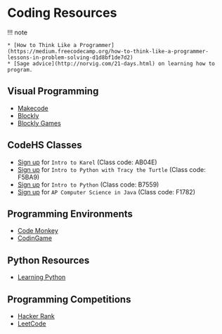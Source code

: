 # Coding Resources

!!! note 
    
    * [How to Think Like a Programmer](https://medium.freecodecamp.org/how-to-think-like-a-programmer-lessons-in-problem-solving-d1d8bf1de7d2)
    * [Sage advice](http://norvig.com/21-days.html) on learning how to program.

## Visual Programming 
* [Makecode](https://www.microsoft.com/en-us/makecode)
* [Blockly](https://developers.google.com/blockly/)
* [Blockly Games](https://blockly-games.appspot.com/)

## CodeHS Classes
* [Sign up](http://codehs.com/go/AB04E) for ``Intro to Karel`` (Class code: AB04E) 
* [Sign up](http://codehs.com/go/F5BA9) for ``Intro to Python with Tracy the Turtle`` (Class code: F5BA9)
* [Sign up](http://codehs.com/go/B7559) for ``Intro to Python`` (Class code: B7559)
* [Sign up](http://codehs.com/go/F1782) for ``AP Computer Science in Java`` (Class code: F1782) 

## Programming Environments
* [Code Monkey](https://www.playcodemonkey.com)
* [CodinGame](https://www.codingame.com)

## Python Resources
* [Learning Python](../learning-python/)

## Programming Competitions
* [Hacker Rank](https://www.hackerrank.com)
* [LeetCode](https://leetcode.com)
